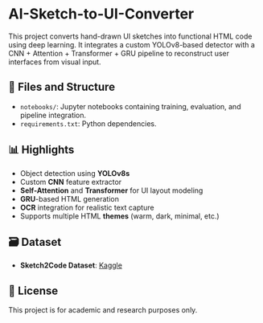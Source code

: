 # AI-Sketch-to-UI-Converter

This project converts hand-drawn UI sketches into functional HTML code using deep learning. It integrates a custom YOLOv8-based detector with a CNN + Attention + Transformer + GRU pipeline to reconstruct user interfaces from visual input.

## 📁 Files and Structure

- `notebooks/`: Jupyter notebooks containing training, evaluation, and pipeline integration.
- `requirements.txt`: Python dependencies.

## 📊 Highlights

- Object detection using **YOLOv8s**
- Custom **CNN** feature extractor
- **Self-Attention** and **Transformer** for UI layout modeling
- **GRU**-based HTML generation
- **OCR** integration for realistic text capture
- Supports multiple HTML **themes** (warm, dark, minimal, etc.)

## 🗃 Dataset

- **Sketch2Code Dataset**: [Kaggle](https://www.kaggle.com/datasets/vshantam/sketch2code)

## 📄 License

This project is for academic and research purposes only.
